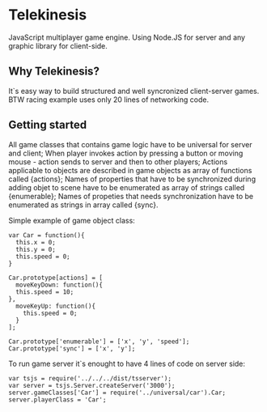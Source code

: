 Telekinesis
===========

JavaScript multiplayer game engine. Using Node.JS for server and any graphic library for client-side.

Why Telekinesis?
----------------
It`s easy way to build structured and well syncronized client-server games. 
BTW racing example uses only 20 lines of networking code.

Getting started
---------------
All game classes that contains game logic have to be universal for server and client;
When player invokes action by pressing a button or moving mouse - action sends to server and then to other players;
Actions applicable to objects are described in game objects as array of functions called {actions};
Names of properties that have to be synchronized during adding objet to scene have to be enumerated as array of strings called {enumerable};
Names of propeties that needs synchronization have to be enumerated as strings in array called {sync}.

Simple example of game object class:

    var Car = function(){
      this.x = 0;
      this.y = 0;
      this.speed = 0;
    }

    Car.prototype[actions] = [
      moveKeyDown: function(){
      this.speed = 10;
    },
      moveKeyUp: function(){
        this.speed = 0;
      }
    ];

    Car.prototype['enumerable'] = ['x', 'y', 'speed'];
    Car.prototype['sync'] = ['x', 'y'];

To run game server it`s enought to have 4 lines of code on server side:

    var tsjs = require('../../../dist/tsserver');
    var server = tsjs.Server.createServer('3000');
    server.gameClasses['Car'] = require('../universal/car').Car;
    server.playerClass = 'Car';
